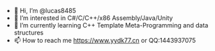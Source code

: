 - 👋 Hi, I’m @lucas8485
- 👀 I’m interested in C#/C/C++/x86 Assembly/Java/Unity
- 🌱 I’m currently learning C++ Template Meta-Programming and data structures
- 📫 How to reach me https://www.yydk77.cn or QQ:1443937075

<!---
lucas8485/lucas8485 is a ✨ special ✨ repository because its `README.md` (this file) appears on your GitHub profile.
You can click the Preview link to take a look at your changes.
--->
